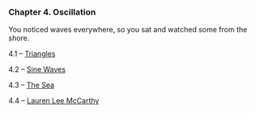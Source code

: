 <h3 class="title">Chapter 4. Oscillation</h3>
<p class="subtitle small-text">You noticed waves everywhere, so you sat and watched some from the shore.</p>
<div class="quad-grid">
    <div></div>
    <div>
        <p class="main-text small-text">4.1 – <a href="#/section-4.1">Triangles</a></p>
        <p class="main-text small-text">4.2 – <a href="#/section-4.2">Sine Waves</a></p>
    </div>
    <div>
        <p class="main-text small-text">4.3 – <a href="#/section-4.3">The Sea</a></p>
        <p class="main-text small-text">4.4 – <a href="#/lauren-lee-mccarthy">Lauren Lee McCarthy</a></p>
    </div>
    <div></div>
</div>
<script type="text/p5" data-autoplay src="/sketches/chapter-4/preview.js"></script>
